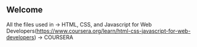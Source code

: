 ## Welcome
All the files used in -> HTML, CSS, and Javascript for Web Developers(https://www.coursera.org/learn/html-css-javascript-for-web-developers) -> COURSERA

